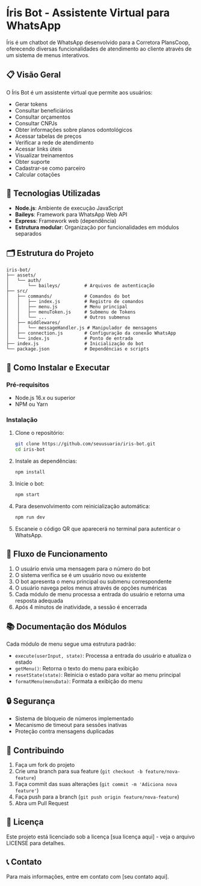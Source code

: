 # Íris Bot - Assistente Virtual para WhatsApp

Íris é um chatbot de WhatsApp desenvolvido para a Corretora PlansCoop, oferecendo diversas funcionalidades de atendimento ao cliente através de um sistema de menus interativos.

## 📋 Visão Geral

O Íris Bot é um assistente virtual que permite aos usuários:
- Gerar tokens
- Consultar beneficiários
- Consultar orçamentos
- Consultar CNPJs
- Obter informações sobre planos odontológicos
- Acessar tabelas de preços
- Verificar a rede de atendimento
- Acessar links úteis
- Visualizar treinamentos
- Obter suporte
- Cadastrar-se como parceiro
- Calcular cotações

## 🔧 Tecnologias Utilizadas

- **Node.js**: Ambiente de execução JavaScript
- **Baileys**: Framework para WhatsApp Web API
- **Express**: Framework web (dependência)
- **Estrutura modular**: Organização por funcionalidades em módulos separados

## 🗂️ Estrutura do Projeto

```
iris-bot/
├── assets/
│   └── auth/
│       └── baileys/         # Arquivos de autenticação
├── src/
│   ├── commands/            # Comandos do bot
│   │   ├── index.js         # Registro de comandos
│   │   ├── menu.js          # Menu principal
│   │   ├── menuToken.js     # Submenu de Tokens
│   │   └── ...              # Outros submenus
│   ├── middlewares/
│   │   └── messageHandler.js # Manipulador de mensagens
│   ├── connection.js        # Configuração da conexão WhatsApp
│   └── index.js             # Ponto de entrada
├── index.js                 # Inicialização do bot
└── package.json             # Dependências e scripts
```

## 🚀 Como Instalar e Executar

### Pré-requisitos
- Node.js 16.x ou superior
- NPM ou Yarn

### Instalação

1. Clone o repositório:
   ```bash
   git clone https://github.com/seuusuario/iris-bot.git
   cd iris-bot
   ```

2. Instale as dependências:
   ```bash
   npm install
   ```

3. Inicie o bot:
   ```bash
   npm start
   ```

4. Para desenvolvimento com reinicialização automática:
   ```bash
   npm run dev
   ```

5. Escaneie o código QR que aparecerá no terminal para autenticar o WhatsApp.

## 🔄 Fluxo de Funcionamento

1. O usuário envia uma mensagem para o número do bot
2. O sistema verifica se é um usuário novo ou existente
3. O bot apresenta o menu principal ou submenu correspondente
4. O usuário navega pelos menus através de opções numéricas
5. Cada módulo de menu processa a entrada do usuário e retorna uma resposta adequada
6. Após 4 minutos de inatividade, a sessão é encerrada

## 📚 Documentação dos Módulos

Cada módulo de menu segue uma estrutura padrão:

- `execute(userInput, state)`: Processa a entrada do usuário e atualiza o estado
- `getMenu()`: Retorna o texto do menu para exibição
- `resetState(state)`: Reinicia o estado para voltar ao menu principal
- `formatMenu(menuData)`: Formata a exibição do menu

## 🔒 Segurança

- Sistema de bloqueio de números implementado
- Mecanismo de timeout para sessões inativas
- Proteção contra mensagens duplicadas

## 🤝 Contribuindo

1. Faça um fork do projeto
2. Crie uma branch para sua feature (`git checkout -b feature/nova-feature`)
3. Faça commit das suas alterações (`git commit -m 'Adiciona nova feature'`)
4. Faça push para a branch (`git push origin feature/nova-feature`)
5. Abra um Pull Request

## 📝 Licença

Este projeto está licenciado sob a licença [sua licença aqui] - veja o arquivo LICENSE para detalhes.

## 📞 Contato

Para mais informações, entre em contato com [seu contato aqui].